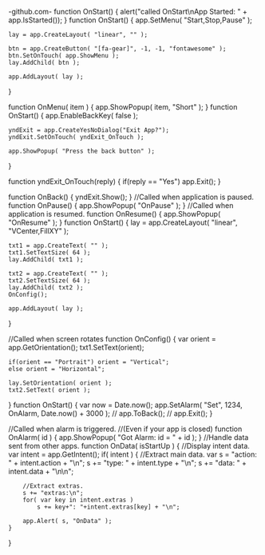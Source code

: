 
-github.com-
function OnStart()
{
    alert("called OnStart\nApp Started: " + app.IsStarted());
}
function OnStart()
{
    app.SetMenu( "Start,Stop,Pause" );

    lay = app.CreateLayout( "linear", "" );

    btn = app.CreateButton( "[fa-gear]", -1, -1, "fontawesome" );
    btn.SetOnTouch( app.ShowMenu );
    lay.AddChild( btn );

    app.AddLayout( lay );
}

function OnMenu( item )
{
    app.ShowPopup( item, "Short" );
}
function OnStart()
{
    app.EnableBackKey( false );

    yndExit = app.CreateYesNoDialog("Exit App?");
    yndExit.SetOnTouch( yndExit_OnTouch );

    app.ShowPopup( "Press the back button" );
}

function yndExit_OnTouch(reply)
{
    if(reply == "Yes") app.Exit();
}

function OnBack()
{
    yndExit.Show();
}
//Called when application is paused.
function OnPause()
{
    app.ShowPopup( "OnPause" );
}
//Called when application is resumed.
function OnResume()
{
    app.ShowPopup( "OnResume" );
}
function OnStart()
{
    lay = app.CreateLayout( "linear", "VCenter,FillXY" );

    txt1 = app.CreateText( "" );
    txt1.SetTextSize( 64 );
    lay.AddChild( txt1 );

    txt2 = app.CreateText( "" );
    txt2.SetTextSize( 64 );
    lay.AddChild( txt2 );
    OnConfig();

    app.AddLayout( lay );
}

//Called when screen rotates
function OnConfig()
{
    var orient = app.GetOrientation();
    txt1.SetText(orient);

    if(orient == "Portrait") orient = "Vertical";
    else orient = "Horizontal";

    lay.SetOrientation( orient );
    txt2.SetText( orient );
}
function OnStart()
{
    var now = Date.now();
    app.SetAlarm( "Set", 1234, OnAlarm, Date.now() + 3000 );
    // app.ToBack();
    // app.Exit();
}

//Called when alarm is triggered.
//(Even if your app is closed)
function OnAlarm( id )
{
    app.ShowPopup( "Got Alarm: id = " + id );
}
//Handle data sent from other apps.
function OnData( isStartUp )
{
    //Display intent data.
    var intent = app.GetIntent();
    if( intent )
    {
        //Extract main data.
        var s = "action: " + intent.action + "\n";
        s += "type: " + intent.type + "\n";
        s += "data: " + intent.data + "\n\n";

        //Extract extras.
        s += "extras:\n";
        for( var key in intent.extras )
            s += key+": "+intent.extras[key] + "\n";

        app.Alert( s, "OnData" );
    }
}